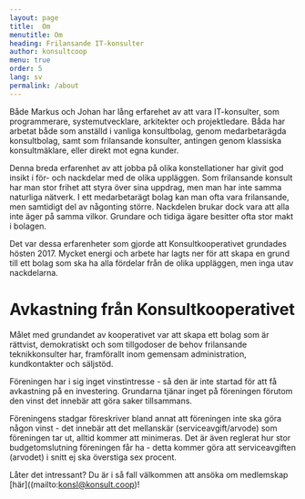 ```yaml
---
layout: page
title:  Om
menutitle: Om
heading: Frilansande IT-konsulter
author: konsultcoop
menu: true
order: 5
lang: sv
permalink: /about
---
```


Både Markus och Johan har lång erfarehet av att vara IT-konsulter, som programmerare, systemutvecklare, arkitekter och projektledare. Båda har arbetat både som anställd i vanliga konsultbolag, genom medarbetarägda konsultbolag, samt som frilansande konsulter, antingen genom klassiska konsultmäklare, eller direkt mot egna kunder.

Denna breda erfarenhet av att jobba på olika konstellationer har givit god insikt i för- och nackdelar med de olika uppläggen. Som frilansande konsult har man stor frihet att styra över sina uppdrag, men man har inte samma naturliga nätverk. I ett medarbetarägt bolag kan man ofta vara frilansande, men samtidigt del av någonting större. Nackdelen brukar dock vara att alla inte äger på samma vilkor. Grundare och tidiga ägare besitter ofta stor makt i bolagen.

Det var dessa erfarenheter som gjorde att Konsultkooperativet grundades hösten 2017. Mycket energi och arbete har lagts ner för att skapa en grund till ett bolag som ska ha alla fördelar från de olika uppläggen, men inga utav nackdelarna.

# Avkastning från Konsultkooperativet

Målet med grundandet av kooperativet var att skapa ett bolag som är rättvist, demokratiskt och som tillgodoser de behov frilansande teknikkonsulter har, framförallt inom gemensam administration, kundkontakter och säljstöd.

Föreningen har i sig inget vinstintresse - så den är inte startad för att få avkastning på en investering. Grundarna tjänar inget på föreningen förutom den vinst det innebär att göra saker tillsammans.

Föreningens stadgar föreskriver bland annat att föreningen inte ska göra någon vinst - det innebär att det mellanskär (serviceavgift/arvode) som föreningen tar ut, alltid kommer att minimeras. Det är även reglerat hur stor budgetomslutning föreningen får ha - detta kommer göra att serviceavgiften (arvodet) i snitt ej ska överstiga sex procent.

Låter det intressant? Du är i så fall välkommen att ansöka om medlemskap [här]((mailto:konsl@konsult.coop)!
